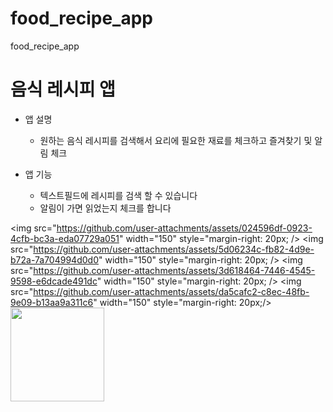 # food_recipe_app

food_recipe_app

# 음식 레시피 앱

- 앱 설명

  - 원하는 음식 레시피를 검색해서 요리에 필요한 재료를 체크하고 즐겨찾기 및 알림 체크

- 앱 기능
  - 텍스트필드에 레시피를 검색 할 수 있습니다
  - 알림이 가면 읽었는지 체크를 합니다

<img src="https://github.com/user-attachments/assets/024596df-0923-4cfb-bc3a-eda07729a051" width="150" style="margin-right: 20px; /> <img src="https://github.com/user-attachments/assets/5d06234c-fb82-4d9e-b72a-7a704994d0d0" width="150" style="margin-right: 20px; />  <img src="https://github.com/user-attachments/assets/3d618464-7446-4545-9598-e6dcade491dc" width="150" style="margin-right: 20px; />  <img src="https://github.com/user-attachments/assets/da5cafc2-c8ec-48fb-9e09-b13aa9a311c6" width="150" style="margin-right: 20px;/> <img src="https://github.com/user-attachments/assets/3a475fe9-a78a-4ed7-8d97-324481f8d4c4" width="150" />

